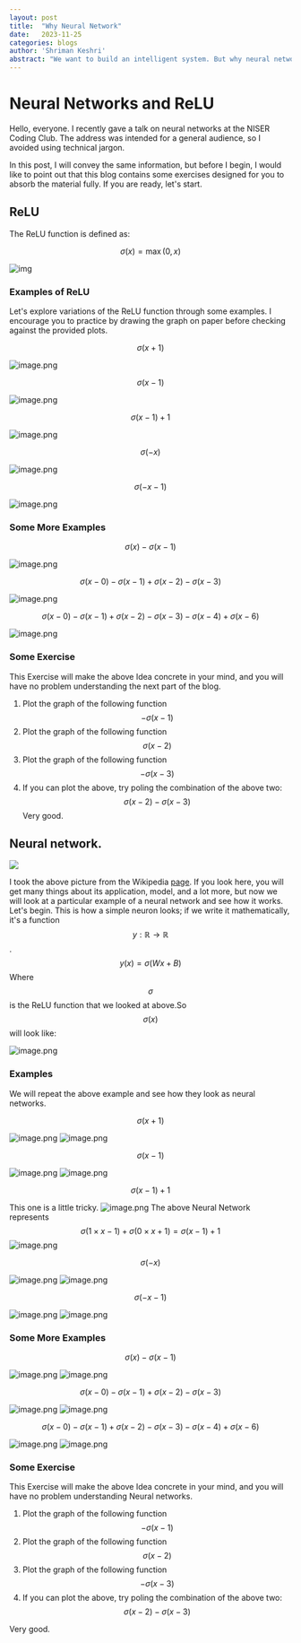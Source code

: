 ```yaml
---
layout: post
title:  "Why Neural Network"
date:   2023-11-25 
categories: blogs
author: 'Shriman Keshri'
abstract: "We want to build an intelligent system. But why neural networks? In this, we will explore the concept of universal approximation, which states that neural networks can theoretically approximate any function, given enough hidden units and a suitable activation function."
---
```


# Neural Networks and ReLU

Hello, everyone. I recently gave a talk on neural networks at the NISER Coding Club. The address was intended for a general audience, so I avoided using technical jargon.

In this post, I will convey the same information, but before I begin, I would like to point out that this blog contains some exercises designed for you to absorb the material fully. If you are ready, let's start.

## ReLU

The ReLU function is defined as: 

$$
\sigma(x) = \max(0,x)
$$

![img]({{site.baseurl}}/assets/img/why_neural_network.assets/image_1701949023644_0.png)

### Examples of ReLU

Let's explore variations of the ReLU function through some examples. I encourage you to practice by drawing the graph on paper before checking against the provided plots.

$$\sigma(x+1)$$

![image.png]({{site.baseurl}}/assets/img/why_neural_network.assets/image_1701949545078_0.png)

$$\sigma(x-1)$$

![image.png]({{site.baseurl}}/assets/img/why_neural_network.assets/image_1701949568750_0.png)

$$\sigma(x-1) +1$$

![image.png]({{site.baseurl}}/assets/img/why_neural_network.assets/image_1701949589726_0.png)

$$\sigma(-x)$$

![image.png]({{site.baseurl}}/assets/img/why_neural_network.assets/image_1701949673223_0.png)

$$\sigma(-x-1)$$

![image.png]({{site.baseurl}}/assets/img/why_neural_network.assets/image_1702131097800_0.png)

### Some More Examples

$$\sigma(x)- \sigma(x-1)$$

![image.png]({{site.baseurl}}/assets/img/why_neural_network.assets/image_1702131123809_0.png)

$$\sigma(x-0) -\sigma(x-1) + \sigma(x-2) - \sigma(x-3)$$


![image.png]({{site.baseurl}}/assets/img/why_neural_network.assets/image_1702131227572_0.png)

$$\sigma(x-0) -\sigma(x-1) + \sigma(x-2) - \sigma(x-3) -\sigma(x-4) +\sigma(x-6)$$

![image.png]({{site.baseurl}}/assets/img/why_neural_network.assets/image_1702131355502_0.png)


### Some Exercise
This Exercise will make the above Idea concrete in your mind, and you will have no problem understanding the next part of the blog.
1. Plot the graph of the following function
	$$-\sigma(x-1)$$
2. Plot the graph of the following function
	$$\sigma(x-2)$$
3. Plot the graph of the following function
	$$-\sigma(x-3)$$
4. If you can plot the above, try poling the combination of the above two:
	$$\sigma(x-2) -\sigma(x-3)$$
Very good.

## Neural network.
![]({{site.baseurl}}/assets/img/why_neural_network.assets/500px-Colored_neural_network.svg%5B1%5D.png)

I took the above picture from the Wikipedia [page](https://en.wikipedia.org/wiki/Artificial_neural_network). If you look here, you will get many things about its application, model, and a lot more, but now we will look at a particular example of a neural network and see how it works. Let's begin.
This is how a simple neuron looks; if we write it mathematically, it's a function $$y:\mathbb{R}\to\mathbb{R}$$.
$$y(x) = \sigma(Wx + B)$$
Where $$\sigma$$ is the ReLU function that we looked at above.So $$\sigma(x)$$ will look like:

![image.png]({{site.baseurl}}/assets/img/why_neural_network.assets/image_1702371328933_0.png)


### Examples
We will repeat the above example and see how they look as neural networks.

$$\sigma(x+1)$$

![image.png]({{site.baseurl}}/assets/img/why_neural_network.assets/image_1702371370889_0.png)
![image.png]({{site.baseurl}}/assets/img/why_neural_network.assets/image_1701949545078_0.png)

$$\sigma(x-1)$$

![image.png]({{site.baseurl}}/assets/img/why_neural_network.assets/image_1702371449963_0.png)
![image.png]({{site.baseurl}}/assets/img/why_neural_network.assets/image_1701949568750_0.png)

$$\sigma(x-1) +1$$

This one is a little tricky.
![image.png]({{site.baseurl}}/assets/img/why_neural_network.assets/image_1702371602267_0.png)
The above Neural Network represents $$\sigma(1 \times x-1) + \sigma(0 \times x +1) = \sigma(x-1) +1$$
![image.png]({{site.baseurl}}/assets/img/why_neural_network.assets/image_1701949589726_0.png)

$$\sigma(-x)$$

![image.png]({{site.baseurl}}/assets/img/why_neural_network.assets/image_1702371805523_0.png)
![image.png]({{site.baseurl}}/assets/img/why_neural_network.assets/image_1701949673223_0.png)

$$\sigma(-x-1)$$

![image.png]({{site.baseurl}}/assets/img/why_neural_network.assets/image_1702371833558_0.png)
![image.png]({{site.baseurl}}/assets/img/why_neural_network.assets/image_1702131097800_0.png)
		
### Some More Examples

$$\sigma(x)- \sigma(x-1)$$

![image.png]({{site.baseurl}}/assets/img/why_neural_network.assets/image_1702372167844_0.png)
![image.png]({{site.baseurl}}/assets/img/why_neural_network.assets/image_1702131123809_0.png)

$$\sigma(x-0) -\sigma(x-1) + \sigma(x-2) - \sigma(x-3)$$

![image.png]({{site.baseurl}}/assets/img/why_neural_network.assets/image_1702372498180_0.png)
![image.png]({{site.baseurl}}/assets/img/why_neural_network.assets/image_1702131227572_0.png)

$$\sigma(x-0) -\sigma(x-1) + \sigma(x-2) - \sigma(x-3) -\sigma(x-4) +\sigma(x-6)$$

![image.png]({{site.baseurl}}/assets/img/why_neural_network.assets/image_1702372797118_0.png)
![image.png]({{site.baseurl}}/assets/img/why_neural_network.assets/image_1702131355502_0.png)

### Some Exercise
This Exercise will make the above Idea concrete in your mind, and you will have no problem understanding Neural networks.
1. Plot the graph of the following function
$$-\sigma(x-1)$$
2. Plot the graph of the following function
$$\sigma(x-2)$$
3. Plot the graph of the following function
$$-\sigma(x-3)$$
4. If you can plot the above, try poling the combination of the above two:
$$\sigma(x-2) -\sigma(x-3)$$

Very good.
